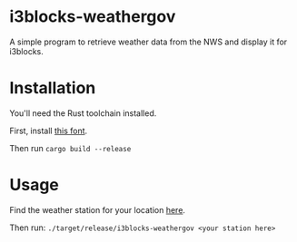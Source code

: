 # i3blocks-weathergov

A simple program to retrieve weather data from the NWS and display it for i3blocks.

# Installation

You'll need the Rust toolchain installed.

First, install [this font](https://erikflowers.github.io/weather-icons/).

Then run `cargo build --release`

# Usage

Find the weather station for your location [here](http://w1.weather.gov/xml/current_obs/).

Then run: `./target/release/i3blocks-weathergov <your station here>`
